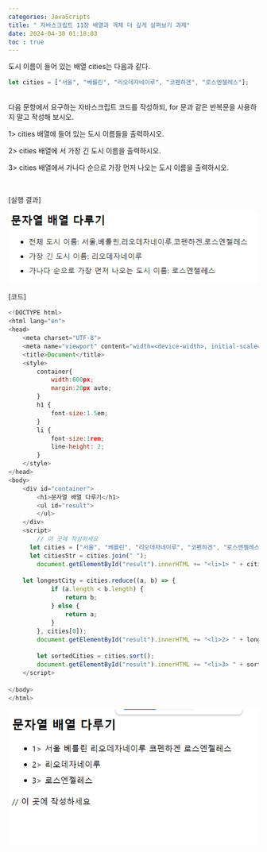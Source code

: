 ```yaml
---
categories: JavaScripts
title: " 자바스크립트 11장 배열과 객체 더 깊게 살펴보기 과제"
date: 2024-04-30 01:18:03
toc : true
---
```


도시 이름이 들어 있는 배열 cities는 다음과 같다.

```js
let cities = ["서울", "베를린", "리오데자네이루", "코펜하겐", "로스엔젤레스"];
```

<br>
다음 문항에서 요구하는 자바스크립트 코드를 작성하되, for 문과 같은 반복문을 사용하지 말고 작성해 보시오.
<br>

1> cities 배열에 들어 있는 도시 이름들을 출력하시오.<br>

2> cities 배열에 서 가장 긴 도시 이름을 출력하시오.<br>

3> cities 배열에서 가나다 순으로 가장 먼저 나오는 도시 이름을 출력하시오.<br>

​

[실행 결과]

![test1](https://github.com/leejieun9/leejieun9.github.io/blob/master/docs/assets/images/10-5.PNG?raw=true)

[코드]

```js
<!DOCTYPE html>
<html lang="en">
<head>
    <meta charset="UTF-8">
    <meta name="viewport" content="width=<device-width>, initial-scale=1.0">
    <title>Document</title>
    <style>
        container{
            width:600px;
            margin:20px auto;
        }
        h1 {
            font-size:1.5em;
        }
        li {
            font-size:1rem;
            line-height: 2;
        }
    </style>
</head>
<body>
    <div id="container">
        <h1>문자열 배열 다루기</h1>
        <ul id="result">
        </ul>
    </div>
    <script>
        // 이 곳에 작성하세요
      let cities = ["서울", "베를린", "리오데자네이루", "코펜하겐", "로스엔젤레스"];
      let citiesStr = cities.join(" ");
        document.getElementById("result").innerHTML += "<li>1> " + citiesStr + "</li>";

    let longestCity = cities.reduce((a, b) => {
            if (a.length < b.length) {
                return b;
            } else {
                return a;
            }
        }, cities[0]);
        document.getElementById("result").innerHTML += "<li>2> " + longestCity + "</li>";

        let sortedCities = cities.sort();
        document.getElementById("result").innerHTML += "<li>3> " + sortedCities[0] + "</li>";
    </script>

</body>
</html>
```

![test1](https://github.com/leejieun9/leejieun9.github.io/blob/master/docs/assets/images/10-6.PNG?raw=true)
